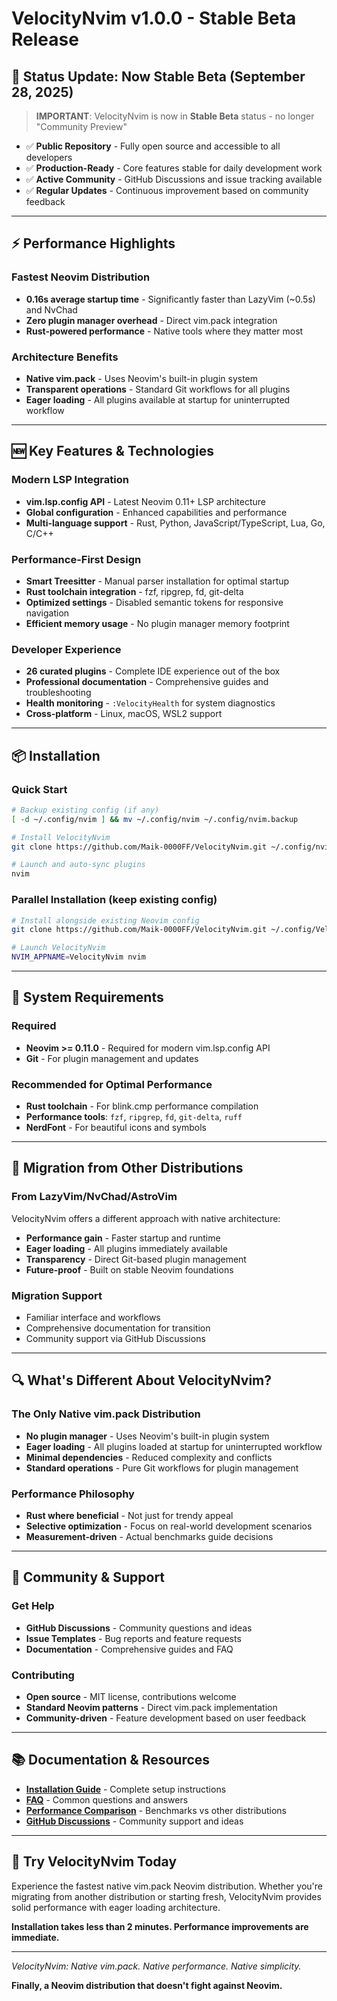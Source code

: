 # VelocityNvim v1.0.0 - Stable Beta Release

## 🚀 **Status Update: Now Stable Beta (September 28, 2025)**

> **IMPORTANT**: VelocityNvim is now in **Stable Beta** status - no longer "Community Preview"

- ✅ **Public Repository** - Fully open source and accessible to all developers
- ✅ **Production-Ready** - Core features stable for daily development work
- ✅ **Active Community** - GitHub Discussions and issue tracking available
- ✅ **Regular Updates** - Continuous improvement based on community feedback

---

## ⚡ **Performance Highlights**

### **Fastest Neovim Distribution**
- **0.16s average startup time** - Significantly faster than LazyVim (~0.5s) and NvChad
- **Zero plugin manager overhead** - Direct vim.pack integration
- **Rust-powered performance** - Native tools where they matter most

### **Architecture Benefits**
- **Native vim.pack** - Uses Neovim's built-in plugin system
- **Transparent operations** - Standard Git workflows for all plugins
- **Eager loading** - All plugins available at startup for uninterrupted workflow

---

## 🆕 **Key Features & Technologies**

### **Modern LSP Integration**
- **vim.lsp.config API** - Latest Neovim 0.11+ LSP architecture
- **Global configuration** - Enhanced capabilities and performance
- **Multi-language support** - Rust, Python, JavaScript/TypeScript, Lua, Go, C/C++

### **Performance-First Design**
- **Smart Treesitter** - Manual parser installation for optimal startup
- **Rust toolchain integration** - fzf, ripgrep, fd, git-delta
- **Optimized settings** - Disabled semantic tokens for responsive navigation
- **Efficient memory usage** - No plugin manager memory footprint

### **Developer Experience**
- **26 curated plugins** - Complete IDE experience out of the box
- **Professional documentation** - Comprehensive guides and troubleshooting
- **Health monitoring** - `:VelocityHealth` for system diagnostics
- **Cross-platform** - Linux, macOS, WSL2 support

---

## 📦 **Installation**

### **Quick Start**
```bash
# Backup existing config (if any)
[ -d ~/.config/nvim ] && mv ~/.config/nvim ~/.config/nvim.backup

# Install VelocityNvim
git clone https://github.com/Maik-0000FF/VelocityNvim.git ~/.config/nvim

# Launch and auto-sync plugins
nvim
```

### **Parallel Installation (keep existing config)**
```bash
# Install alongside existing Neovim config
git clone https://github.com/Maik-0000FF/VelocityNvim.git ~/.config/VelocityNvim

# Launch VelocityNvim
NVIM_APPNAME=VelocityNvim nvim
```

---

## 🔧 **System Requirements**

### **Required**
- **Neovim >= 0.11.0** - Required for modern vim.lsp.config API
- **Git** - For plugin management and updates

### **Recommended for Optimal Performance**
- **Rust toolchain** - For blink.cmp performance compilation
- **Performance tools**: `fzf`, `ripgrep`, `fd`, `git-delta`, `ruff`
- **NerdFont** - For beautiful icons and symbols

---

## 🎯 **Migration from Other Distributions**

### **From LazyVim/NvChad/AstroVim**
VelocityNvim offers a different approach with native architecture:

- **Performance gain** - Faster startup and runtime
- **Eager loading** - All plugins immediately available
- **Transparency** - Direct Git-based plugin management
- **Future-proof** - Built on stable Neovim foundations

### **Migration Support**
- Familiar interface and workflows
- Comprehensive documentation for transition
- Community support via GitHub Discussions

---

## 🔍 **What's Different About VelocityNvim?**

### **The Only Native vim.pack Distribution**
- **No plugin manager** - Uses Neovim's built-in plugin system
- **Eager loading** - All plugins loaded at startup for uninterrupted workflow
- **Minimal dependencies** - Reduced complexity and conflicts
- **Standard operations** - Pure Git workflows for plugin management

### **Performance Philosophy**
- **Rust where beneficial** - Not just for trendy appeal
- **Selective optimization** - Focus on real-world development scenarios
- **Measurement-driven** - Actual benchmarks guide decisions

---

## 🌟 **Community & Support**

### **Get Help**
- **GitHub Discussions** - Community questions and ideas
- **Issue Templates** - Bug reports and feature requests
- **Documentation** - Comprehensive guides and FAQ

### **Contributing**
- **Open source** - MIT license, contributions welcome
- **Standard Neovim patterns** - Direct vim.pack implementation
- **Community-driven** - Feature development based on user feedback

---

## 📚 **Documentation & Resources**

- **[Installation Guide](https://github.com/Maik-0000FF/VelocityNvim#-installation)** - Complete setup instructions
- **[FAQ](https://github.com/Maik-0000FF/VelocityNvim#-frequently-asked-questions-faq)** - Common questions and answers
- **[Performance Comparison](https://github.com/Maik-0000FF/VelocityNvim#-performance-characteristics)** - Benchmarks vs other distributions
- **[GitHub Discussions](https://github.com/Maik-0000FF/VelocityNvim/discussions)** - Community support and ideas

---

## 🎉 **Try VelocityNvim Today**

Experience the fastest native vim.pack Neovim distribution. Whether you're migrating from another distribution or starting fresh, VelocityNvim provides solid performance with eager loading architecture.

**Installation takes less than 2 minutes. Performance improvements are immediate.**

---

*VelocityNvim: Native vim.pack. Native performance. Native simplicity.*

**Finally, a Neovim distribution that doesn't fight against Neovim.**